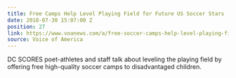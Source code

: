 ```yaml
---
title: Free Camps Help Level Playing Field for Future US Soccer Stars
date: 2018-07-30 15:07:00 Z
position: 27
link: https://www.voanews.com/a/free-soccer-camps-help-level-playing-field-/4505649.html
source: Voice of America
---
```


DC SCORES poet-athletes and staff talk about leveling the playing field by offering free high-quality soccer camps to disadvantaged children.